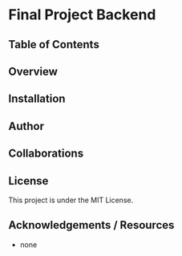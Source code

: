 # Final Project Backend

## Table of Contents

## Overview


## Installation

## Author


## Collaborations


## License
This project is under the MIT License.

## Acknowledgements / Resources
- none
